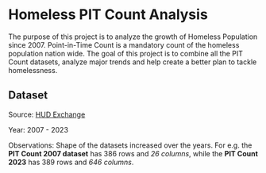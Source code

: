 # Homeless PIT Count Analysis
The purpose of this project is to analyze the growth of Homeless Population since 2007. Point-in-Time Count is a mandatory count of the homeless population nation wide. The goal of this project is to combine all the PIT Count datasets, analyze major trends and help create a better plan to tackle homelessness.

## Dataset
Source: [HUD Exchange](https://www.hudexchange.info/resource/3031/pit-and-hic-data-since-2007/)

Year: 2007 - 2023

Observations: Shape of the datasets increased over the years. For e.g. the **PIT Count 2007 dataset** has 386 rows and *26 columns*, while the **PIT Count 2023** has 389 rows and *646 columns*.

